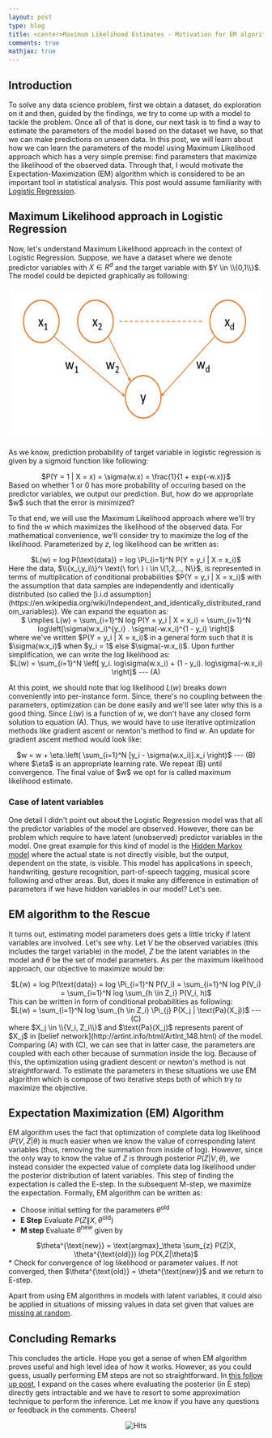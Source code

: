 ```yaml
---
layout: post
type: blog
title: <center>Maximum Likelihood Estimates - Motivation for EM algorithm</center>
comments: true
mathjax: true
---
```


## Introduction
To solve any data science problem, first we obtain a dataset, do exploration on it and then, guided by the findings, we try to come up with a model to tackle the problem. Once all of that is done, our next task is to find a way to estimate the parameters of the model based on the dataset we have, so that we can make predictions on unseen data. In this post, we will learn about how we can learn the parameters of the model using Maximum Likelihood approach which has a very simple premise: find parameters that maximize the likelihood of the observed data. Through that, I would motivate the Expectation-Maximization (EM) algorithm which is considered to be an important tool in statistical analysis. This post would assume familiarity with [Logistic Regression](https://en.wikipedia.org/wiki/Logistic_regression).

## Maximum Likelihood approach in Logistic Regression
Now, let's understand Maximum Likelihood approach in the context of Logistic Regression. Suppose, we have a dataset where we denote predictor variables with $X \in R^d$ and the target variable with $Y \in \\{0,1\\}$. The model could be depicted graphically as following:

<center>
<img src="/images/mle/logistic_model.JPG" width="600" height ="300"/>
</center>

As we know, prediction probability of target variable in logistic regression is given by a sigmoid function like following:
<center>
$P(Y = 1 | X = x) = \sigma(w.x) = \frac{1}{1 + exp(-w.x)}$
</center>
Based on whether 1 or 0 has more probability of occuring based on the predictor variables, we output our prediction. But, how do we appropriate $w$ such that the error is minimized?

To that end, we will use the Maximum Likelihood approach where we'll try to find the $w$ which maximizes the likelihood of the observed data. For mathematical convenience, we'll consider try to maximize the log of the likelihood. Parameterized by $z$, log likelihood can be written as: 

<center>
$L(w) = log P(\text{data}) = log \Pi_{i=1}^N P(Y = y_i | X = x_i)$
</center>
Here the data, $\\{x_i,y_i\\}^i \text{\ for\ } i \in \{1,2,.., N\}$, is represented in terms of multiplication of conditional probabilities $P(Y = y_i | X = x_i)$ with the assumption that data samples are independently and identically distributed (so called the [i.i.d assumption](https://en.wikipedia.org/wiki/Independent_and_identically_distributed_random_variables)). We can expand the equation as:
<center>
$ \implies L(w) = \sum_{i=1}^N log  P(Y = y_i | X = x_i) = \sum_{i=1}^N log\left[\sigma(w.x_i)^{y_i} . \sigma(-w.x_i)^{1 - y_i} \right]$
</center>
where we've written $P(Y = y_i | X = x_i)$ in a general form such that it is $\sigma(w.x_i)$ when $y_i = 1$ else $\sigma(-w.x_i)$. Upon further simplification, we can write the log likelihood as:
<br/>
<center>
$L(w) = \sum_{i=1}^N \left[ y_i. log\sigma(w.x_i) + (1 - y_i). log\sigma(-w.x_i) \right]$ --- (A)
</center>

At this point, we should note that log likelihood $L(w)$ breaks down conveniently into per-instance form. Since, there's no coupling between the parameters, optimization can be done easily and we'll see later why this is a good thing. Since $L(w)$ is a function of $w$, we don't have any closed form solution to equation (A). Thus, we would have to use iterative optimization methods like gradient ascent or newton's method to find $w$. An update for gradient ascent method would look like:
<center>
$w = w + \eta.\left( \sum_{i=1}^N [y_i - \sigma(w.x_i)].x_i \right)$ --- (B)
</center>
where $\eta$ is an appropriate learning rate. We repeat (B) until convergence. The final value of $w$ we opt for is called maximum likelihood estimate.

### Case of latent variables 
One detail I didn't point out about the Logistic Regression model was that all the predictor variables of the model are observed. However, there can be problem which require to have latent (unobserved) predictor variables in the model. One great example for this kind of model is the [Hidden Markov model](https://en.wikipedia.org/wiki/Hidden_Markov_model) where the actual state is not directly visible, but the output, dependent on the state, is visible. This model has applications in speech, handwriting, gesture recognition, part-of-speech tagging, musical score following and other areas. But, does it make any difference in estimation of parameters if we have hidden variables in our model? Let's see.

## EM algorithm to the Rescue
It turns out, estimating model parameters does gets a little tricky if latent variables are involved. Let's see why. Let $V$ be the observed variables (this includes the target variable) in the model, $Z$ be the latent variables in the model and $\theta$ be the set of model parameters. As per the maximum likelihood approach, our objective to maximize would be:
<center>
$L(w) = log P(\text{data}) = log \Pi_{i=1}^N P(V_i) = \sum_{i=1}^N log P(V_i) = \sum_{i=1}^N log \sum_{h \in Z_i} P(V_i, h)$
</center>
This can be written in form of conditional probabilities as following:
<center>
$L(w) = \sum_{i=1}^N log \sum_{h \in Z_i} \Pi_{j} P(X_j | \text{Pa}(X_j))$ --- (C)
</center>
where $X_j \in \\{V_i, Z_i\\}$ and $\text{Pa}(X_j)$ represents parent of $X_j$ in [belief network](http://artint.info/html/ArtInt_148.html) of the model. Comparing (A) with (C), we can see that in latter case, the parameters are coupled with each other because of summation inside the log. Because of this, the optimization using gradient descent or newton's method is not straightforward. To estimate the parameters in these situations we use EM algorithm which is compose of two iterative steps both of which try to maximize the objective.

## Expectation Maximization (EM) Algorithm
EM algorithm uses the fact that optimization of complete data log likelihood ($P(V,Z|\theta$) is much easier when we know the value of corresponding latent variables (thus, removing the summation from inside of log). However, since the only way to know the value of $Z$ is through posterior $P(Z|V,\theta)$, we instead consider the expected value of complete data log likelihood under the posterior distribution of latent variables. This step of finding the expectation is called the E-step. In the subsequent M-step, we maximize the expectation. Formally, EM algorithm can be written as:
* Choose initial setting for the parameters $\theta^{\text{old}}$
* **E Step** Evaluate $P(Z \| X, \theta^{\text{old}})$
* **M step** Evaluate $\theta^{\text{new}}$ given by
<center>
$\theta^{\text{new}} = \text{argmax}_\theta \sum_{z} P(Z|X, \theta^{\text{old}}) log P(X,Z|\theta)$
</center>
* Check for convergence of log likelihood or parameter values. If not converged, then $\theta^{\text{old}} = \theta^{\text{new}}$ and we return to E-step.

Apart from using EM algorithms in models with latent variables, it could also be applied in situations of missing values in data set given that values are [missing at random](https://en.wikipedia.org/wiki/Missing_data#Missing_at_random).

## Concluding Remarks
This concludes the article. Hope you get a sense of when EM algorithm proves useful and high level idea of how it works. However, as you could guess, usually performing EM steps are not so straightforward. In [this follow up post](https://rishabhmisra.github.io/Inference-Using-EM-Algorithm/), I expand on the cases where evaluating the posterior (in E step) directly gets intractable and we have to resort to some approximation technique to perform the inference. Let me know if you have any questions or feedback in the comments. Cheers!


<center> <img src="https://hitcounter.pythonanywhere.com/count/tag.svg" alt="Hits"> </center>
